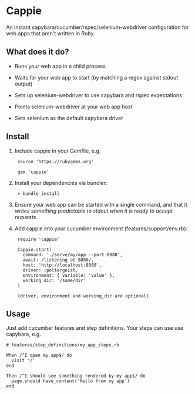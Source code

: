 # Cappie

An instant capybara/cucumber/rspec/selenium-webdriver configuration for web apps that aren't written in Ruby.

## What does it do?

* Runs your web app in a child process

* Waits for your web app to start (by matching a regex against stdout output)

* Sets up selenium-webdriver to use capybara and rspec expectations

* Points selenium-webdriver at your web app host

* Sets selenium as the default capybara driver

## Install

1. Include cappie in your Gemfile, e.g.

        source 'https://rubygems.org'
    
        gem 'cappie'

2. Install your dependencies via bundler:
    
        > bundle install

3. Ensure your web app can be started with a single command, and that it _writes something predictable to stdout when it is ready to accept requests_.

4. Add cappie into your cucumber environment (features/support/env.rb):
    
        require 'cappie'
    
        Cappie.start(
          command: './serve/my/app --port 8080',
          await: /listening at 8080/,
          host: 'http://localhost:8080',
          driver: :poltergeist,
          environment: { variable: 'value' },
          working_dir: '/some/dir'
        )
    
        (driver, environment and working_dir are optional)

## Usage

Just add cucumber features and step definitions. Your steps can use use capybara, e.g.

    # features/step_definitions/my_app_steps.rb
        
    When /^I open my app$/ do
      visit '/'
    end
    
    Then /^I should see something rendered by my app$/ do
      page.should have_content('Hello from my app')
    end
